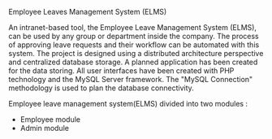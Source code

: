 Employee Leaves Management System (ELMS)

An intranet-based tool, the Employee Leave Management System (ELMS), can be used by any group or department inside the company. 
The process of approving leave requests and their workflow can be automated with this system. 
The project is designed using a distributed architecture perspective and centralized database storage. 
A planned application has been created for the data storing. All user interfaces have been created with PHP technology and the MySQL Server framework. 
The "MySQL Connection" methodology is used to plan the database connectivity. 

Employee leave management system(ELMS) divided into two modules : 
* Employee module 
* Admin module
